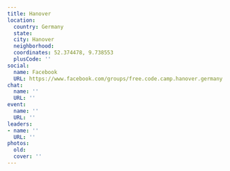 ```yaml
---
title: Hanover
location:
  country: Germany
  state: 
  city: Hanover
  neighborhood: 
  coordinates: 52.374478, 9.738553
  plusCode: ''
social:
  name: Facebook
  URL: https://www.facebook.com/groups/free.code.camp.hanover.germany
chat:
  name: ''
  URL: ''
event:
  name: ''
  URL: ''
leaders:
- name: ''
  URL: ''
photos:
  old: 
  cover: ''
---
```

